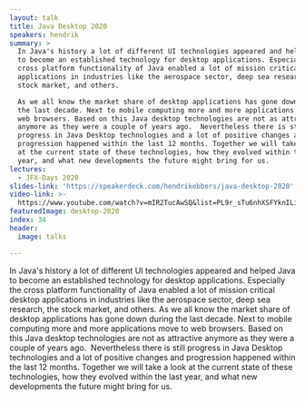 ```yaml
---
layout: talk
title: Java Desktop 2020
speakers: hendrik
summary: >
  In Java's history a lot of different UI technologies appeared and helped Java
  to become an established technology for desktop applications. Especially the
  cross platform functionality of Java enabled a lot of mission critical desktop
  applications in industries like the aerospace sector, deep sea research, the
  stock market, and others.

  As we all know the market share of desktop applications has gone down during
  the last decade. Next to mobile computing more and more applications move to
  web browsers. Based on this Java desktop technologies are not as attractive
  anymore as they were a couple of years ago. ​ Nevertheless there is still
  progress in Java Desktop technologies and a lot of positive changes and
  progression happened within the last 12 months. Together we will take a look
  at the current state of these technologies, how they evolved within the last
  year, and what new developments the future might bring for us.
lectures:
  - JFX-Days 2020
slides-link: 'https://speakerdeck.com/hendrikebbers/java-desktop-2020'
video-link: >-
  https://www.youtube.com/watch?v=mIR2TucAwSQ&list=PL9r_sTu6nhXSFYknILieFl2YbFBrJIWRW&index=3
featuredImage: desktop-2020
index: 34
header:
  image: talks

---
```


In Java's history a lot of different UI technologies appeared and helped Java to become an established technology for desktop applications. Especially the cross platform functionality of Java enabled a lot of mission critical desktop applications in industries like the aerospace sector, deep sea research, the stock market, and others.
As we all know the market share of desktop applications has gone down during the last decade. Next to mobile computing more and more applications move to web browsers. Based on this Java desktop technologies are not as attractive anymore as they were a couple of years ago. ​ Nevertheless there is still progress in Java Desktop technologies and a lot of positive changes and progression happened within the last 12 months. Together we will take a look at the current state of these technologies, how they evolved within the last year, and what new developments the future might bring for us.
